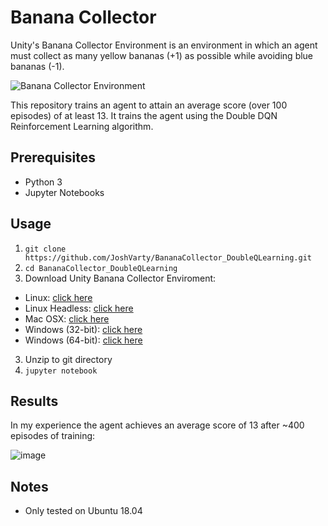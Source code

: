 # Banana Collector

Unity's Banana Collector Environment is an environment in which an agent must collect as many yellow bananas (+1) as possible while avoiding blue bananas (-1).

![Banana Collector Environment](https://user-images.githubusercontent.com/10624937/42135619-d90f2f28-7d12-11e8-8823-82b970a54d7e.gif)

This repository trains an agent to attain an average score (over 100 episodes) of at least 13. It trains the agent using the Double DQN Reinforcement Learning algorithm.

## Prerequisites
 - Python 3
 - Jupyter Notebooks
  

## Usage
1. `git clone https://github.com/JoshVarty/BananaCollector_DoubleQLearning.git`
2. `cd BananaCollector_DoubleQLearning`
2. Download Unity Banana Collector Enviroment:
 - Linux: [click here](https://s3-us-west-1.amazonaws.com/udacity-drlnd/P1/Banana/Banana_Linux.zip)
- Linux Headless: [click here](https://s3-us-west-1.amazonaws.com/udacity-drlnd/P1/Banana/Banana.app.zip)
 - Mac OSX: [click here]()
 - Windows (32-bit): [click here](https://s3-us-west-1.amazonaws.com/udacity-drlnd/P1/Banana/Banana_Windows_x86.zip)
 - Windows (64-bit): [click here](https://s3-us-west-1.amazonaws.com/udacity-drlnd/P1/Banana/Banana_Windows_x86_64.zip)

3. Unzip to git directory
4. `jupyter notebook`


## Results

In my experience the agent achieves an average score of 13 after ~400 episodes of training:

![image](https://user-images.githubusercontent.com/1249087/46922119-794d7000-cfd2-11e8-962f-1bad16917e37.png)



## Notes
 - Only tested on Ubuntu 18.04

